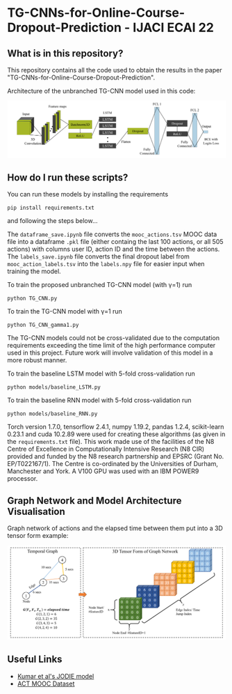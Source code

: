 # TG-CNNs-for-Online-Course-Dropout-Prediction - IJACI ECAI 22

## What is in this repository?

This repository contains all the code used to obtain the results in the paper "TG-CNNs-for-Online-Course-Dropout-Prediction".


Architecture of the unbranched TG-CNN model used in this code:

![TG-CNN architecture](images/model_architecture_diagram.png)

## How do I run these scripts?

You can run these models by installing the requirements 

```
pip install requirements.txt
```
and following the steps below...

The `dataframe_save.ipynb` file converts the `mooc_actions.tsv` MOOC data file into a dataframe `.pkl` file (either containg the last 100 actions, or all 505 actions) with columns user ID, action ID and the time between the actions. The `labels_save.ipynb` file converts the final dropout label from `mooc_action_labels.tsv` into the `labels.npy` file for easier input when training the model.

To train the proposed unbranched TG-CNN model (with &gamma;=1) run

```
python TG_CNN.py
```


To train the TG-CNN model with &gamma;=1 run

```
python TG_CNN_gamma1.py
```

The TG-CNN models could not be cross-validated due to the computation requirements exceeding the time limit of the high performance computer used in this project. Future work will involve validation of this model in a more robust manner.

To train the baseline LSTM model with 5-fold cross-validation run

```
python models/baseline_LSTM.py
```

To train the baseline RNN model with 5-fold cross-validation run

```
python models/baseline_RNN.py
```

Torch version 1.7.0, tensorflow 2.4.1, numpy 1.19.2, pandas 1.2.4, scikit-learn 0.23.1 and cuda 10.2.89 were used for creating these algorithms (as given in the `requirements.txt` file). This work made use of the facilities of the N8 Centre of Excellence in Computationally Intensive Research (N8 CIR) provided and funded by the N8 research partnership and EPSRC (Grant No. EP/T022167/1). The Centre is co-ordinated by the Universities of Durham, Manchester and York. A V100 GPU was used with an IBM POWER9 processor.

## Graph Network and Model Architecture Visualisation 

Graph network of actions and the elapsed time between them put into a 3D tensor form example:

![graph network, coordinates and 3D tensor appearance](images/tensor_building_2.png)





## Useful Links
* [Kumar et al's JODIE model](https://snap.stanford.edu/jodie/)
* [ACT MOOC Dataset](https://snap.stanford.edu/data/act-mooc.html)
